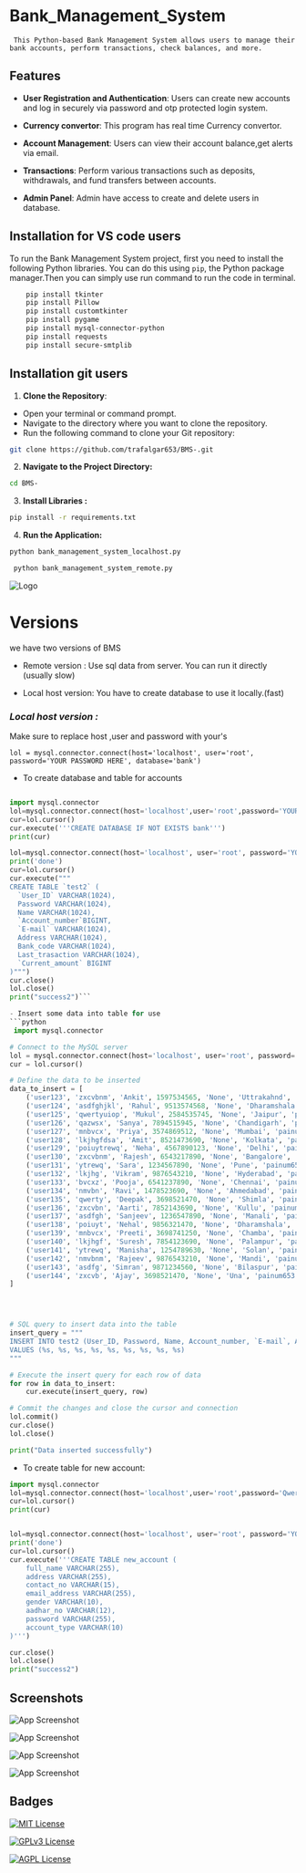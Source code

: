
# Bank_Management_System

` This Python-based Bank Management System allows users to manage their bank accounts, perform transactions, check balances, and more.`

## Features

- **User Registration and Authentication**: Users can create new accounts and log in securely via password and otp protected login system.

- **Currency convertor**: This program has real time Currency convertor.

- **Account Management**: Users can view their account balance,get alerts via email.

- **Transactions**: Perform various transactions such as deposits, withdrawals, and fund transfers between accounts.

- **Admin Panel**: Admin have access to create and delete users in database.



## Installation for VS code users

To run the Bank Management System project, first you need to install the following Python libraries. You can do this using `pip`, the Python package manager.Then you can simply use run command to run the code in terminal.

```bash
    pip install tkinter
    pip install Pillow
    pip install customtkinter
    pip install pygame
    pip install mysql-connector-python
    pip install requests
    pip install secure-smtplib
```

## Installation git users 


1. **Clone the Repository**:
- Open your terminal or command prompt.
- Navigate to the directory where you want to clone the repository.
- Run the following command to clone your Git repository:

```bash
git clone https://github.com/trafalgar653/BMS-.git
```
2. **Navigate to the Project Directory:**

 ```bash
 cd BMS-
 ```

3. **Install Libraries :**

 ```bash
 pip install -r requirements.txt
 ```

4. **Run the Application:** 
 ``` bash 
 python bank_management_system_localhost.py
 ```

``` bash
 python bank_management_system_remote.py
 ```
                 






 



![Logo](https://dev-to-uploads.s3.amazonaws.com/uploads/articles/th5xamgrr6se0x5ro4g6.png)


# Versions 
we have two versions of BMS 
- Remote version : Use sql data from server. You can run it directly  (usually slow)

- Local host version: You have to create database to use it locally.(fast)


### *Local host version :*

Make sure to replace host ,user and password with your's

`lol = mysql.connector.connect(host='localhost', user='root', password='YOUR PASSWORD HERE', database='bank')`
- To create database and table for accounts
```python

import mysql.connector
lol=mysql.connector.connect(host='localhost',user='root',password='YOUR PASSWORD HERE')
cur=lol.cursor()
cur.execute('''CREATE DATABASE IF NOT EXISTS bank''')
print(cur)

lol=mysql.connector.connect(host='localhost', user='root', password='YOUR PASSWORD HERE', database='bank')
print('done')
cur=lol.cursor()
cur.execute("""
CREATE TABLE `test2` (
  `User_ID` VARCHAR(1024),
  Password VARCHAR(1024),
  Name VARCHAR(1024),
  `Account_number`BIGINT,
  `E-mail` VARCHAR(1024),
  Address VARCHAR(1024),
  Bank_code VARCHAR(1024),
  Last_trasaction VARCHAR(1024),
  `Current_amount` BIGINT
)""")
cur.close()
lol.close()
print("success2")```

- Insert some data into table for use
```python
 import mysql.connector

# Connect to the MySQL server
lol = mysql.connector.connect(host='localhost', user='root', password='YOUR PASSWORD HERE', database='bank')
cur = lol.cursor()

# Define the data to be inserted
data_to_insert = [
    ('user123', 'zxcvbnm', 'Ankit', 1597534565, 'None', 'Uttrakahnd', 'painum653', 'None', 20000),
    ('user124', 'asdfghjkl', 'Rahul', 9513574568, 'None', 'Dharamshala', 'painum653', 'None', 50000),
    ('user125', 'qwertyuiop', 'Mukul', 2584535745, 'None', 'Jaipur', 'painum653', 'None', 80000),
    ('user126', 'qazwsx', 'Sanya', 7894515945, 'None', 'Chandigarh', 'painum653', 'None', 90000),
    ('user127', 'mnbvcx', 'Priya', 3574869512, 'None', 'Mumbai', 'painum653', 'None', 75000),
    ('user128', 'lkjhgfdsa', 'Amit', 8521473690, 'None', 'Kolkata', 'painum653', 'None', 60000),
    ('user129', 'poiuytrewq', 'Neha', 4567890123, 'None', 'Delhi', 'painum653', 'None', 45000),
    ('user130', 'zxcvbnm', 'Rajesh', 6543217890, 'None', 'Bangalore', 'painum653', 'None', 85000),
    ('user131', 'ytrewq', 'Sara', 1234567890, 'None', 'Pune', 'painum653', 'None', 35000),
    ('user132', 'lkjhg', 'Vikram', 9876543210, 'None', 'Hyderabad', 'painum653', 'None', 95000),
    ('user133', 'bvcxz', 'Pooja', 6541237890, 'None', 'Chennai', 'painum653', 'None', 72000),
    ('user134', 'nmvbn', 'Ravi', 1478523690, 'None', 'Ahmedabad', 'painum653', 'None', 58000),
    ('user135', 'qwerty', 'Deepak', 3698521470, 'None', 'Shimla', 'painum653', 'None', 42000),
    ('user136', 'zxcvbn', 'Aarti', 7852143690, 'None', 'Kullu', 'painum653', 'None', 68000),
    ('user137', 'asdfgh', 'Sanjeev', 1236547890, 'None', 'Manali', 'painum653', 'None', 53000),
    ('user138', 'poiuyt', 'Nehal', 9856321470, 'None', 'Dharamshala', 'painum653', 'None', 77000),
    ('user139', 'mnbvcx', 'Preeti', 3698741250, 'None', 'Chamba', 'painum653', 'None', 60000),
    ('user140', 'lkjhgf', 'Suresh', 7854123690, 'None', 'Palampur', 'painum653', 'None', 45000),
    ('user141', 'ytrewq', 'Manisha', 1254789630, 'None', 'Solan', 'painum653', 'None', 59000),
    ('user142', 'nmvbnm', 'Rajeev', 9876543210, 'None', 'Mandi', 'painum653', 'None', 62000),
    ('user143', 'asdfg', 'Simran', 9871234560, 'None', 'Bilaspur', 'painum653', 'None', 51000),
    ('user144', 'zxcvb', 'Ajay', 3698521470, 'None', 'Una', 'painum653', 'None', 71000)
]




# SQL query to insert data into the table
insert_query = """
INSERT INTO test2 (User_ID, Password, Name, Account_number, `E-mail`, Address, Bank_code, `Last_trasaction`, Current_amount)
VALUES (%s, %s, %s, %s, %s, %s, %s, %s, %s)
"""

# Execute the insert query for each row of data
for row in data_to_insert:
    cur.execute(insert_query, row)

# Commit the changes and close the cursor and connection
lol.commit()
cur.close()
lol.close()

print("Data inserted successfully")
```
- To create table for new account:
```python
import mysql.connector
lol=mysql.connector.connect(host='localhost',user='root',password='Qwertyios123@')
cur=lol.cursor()
print(cur)


lol=mysql.connector.connect(host='localhost', user='root', password='YOUR PASSWORD HERE', database='bank')
print('done')
cur=lol.cursor()
cur.execute('''CREATE TABLE new_account (
    full_name VARCHAR(255),
    address VARCHAR(255),
    contact_no VARCHAR(15),
    email_address VARCHAR(255),
    gender VARCHAR(10),
    aadhar_no VARCHAR(12),
    password VARCHAR(255),
    account_type VARCHAR(10)
)''')

cur.close()
lol.close()
print("success2")
```





## Screenshots

![App Screenshot](https://blogger.googleusercontent.com/img/b/R29vZ2xl/AVvXsEhtRxwhN5bidLsGGw-OHj_ErbJDKRMt1n0Tdt72a4Bct9Zqd7cFeo1Nk1T2Uh_TTYFfLh0F_5v8tabdRaQbsi6xsld009PMf3s8kwTsyFdjLjon66vTQx3qwraLOKzMZIIJlFVWsPezwRQlTpoxPirWWkMbQU12T6vBkGajz1mHrYaeg3T6QBs-NG4JDoEM/s1920/Annotation%202023-08-28%20202130.png) 

![App Screenshot](https://blogger.googleusercontent.com/img/b/R29vZ2xl/AVvXsEiPQREjZDtrvPOkRsRYTEcFNRkf7VP2oP1gEpb7C09gj6QZPUQu2cRpRK4t_Tv2fuUKN8SqCA6CltrMQUenI9cF84jGBxgVLD7f58KIlUjRQe7X-JmXghboHXxFTt1zhM8LviDoql1-VQ5gRH8cNYZXbu0BmUUmIDyyy7njw3zJobrPGYjRTqLKuxQbL3Oa/s1920/Annotation%202023-08-28%20202908.png)

![App Screenshot](https://blogger.googleusercontent.com/img/b/R29vZ2xl/AVvXsEgrTna3p8qUpcSs9odgbbjM3v1p0dQQAb9QEjSgO9kTNNmCcaidfKVp2_CeZku1Op6bd0LQgbaXP_Wbw0SBiX0cCLfqxR7RSqZHPYj4-1SmG4JA_D5JoY8Hyjn6_6Xeh_S4FIYjEGMf6BCqBnjzY7vxaJ2r3e05DyjoD_54WE8wziDh2ovuWAXmWrcQISKv/s1920/Annotation%202023-08-28%20203317.png)

![App Screenshot](https://blogger.googleusercontent.com/img/b/R29vZ2xl/AVvXsEgAYluKOG6SabWdER3qU4pdY9ewyEHDg0pqWaHnkY2DlxwV1LZeD3LxuJXHUtQtZivgHmEV5rmTmEBK8rr2SBrbnyYy0M54zEbcOa-OtKAZME9-SoSguWQ9YoxBGY6SRfARZDSDrQvWzdI93Ug0bPSIHdQPZvetpOFNw8mFu9Mjr9VlkrO4GOXkJ3h4tzle/s1918/Annotation%202023-08-28%20203117.png)



## Badges


[![MIT License](https://img.shields.io/badge/License-MIT-green.svg)](https://choosealicense.com/licenses/mit/)

[![GPLv3 License](https://img.shields.io/badge/License-GPL%20v3-yellow.svg)](https://opensource.org/licenses/)

[![AGPL License](https://img.shields.io/badge/license-AGPL-blue.svg)](http://www.gnu.org/licenses/agpl-3.0)

